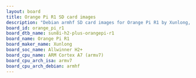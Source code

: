 ```yaml
---
layout: board
title: Orange Pi R1 SD card images
description: "Debian armhf SD card images for Orange Pi R1 by Xunlong, SoC: Allwinner H2+, CPU ISA: armv7"
board_id: orange_pi_r1
board_dtb_name: sun8i-h2-plus-orangepi-r1
board_name: Orange Pi R1
board_maker_name: Xunlong
board_soc_name: Allwinner H2+
board_cpu_name: ARM Cortex A7 (armv7)
board_cpu_arch_isa: armv7
board_cpu_arch_debian: armhf
---
```

